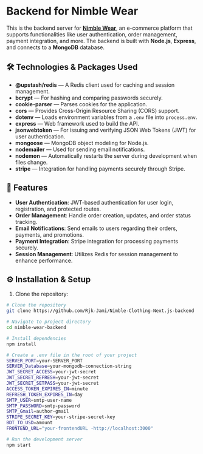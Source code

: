# Backend for Nimble Wear

This is the backend server for **[Nimble Wear](https://nimble-clothing-next-js.vercel.app)**, an e-commerce platform that supports functionalities like user authentication, order management, payment integration, and more. The backend is built with **Node.js**, **Express**, and connects to a **MongoDB** database.

## 🛠️ Technologies & Packages Used

- **@upstash/redis** — A Redis client used for caching and session management.
- **bcrypt** — For hashing and comparing passwords securely.
- **cookie-parser** — Parses cookies for the application.
- **cors** — Provides Cross-Origin Resource Sharing (CORS) support.
- **dotenv** — Loads environment variables from a `.env` file into `process.env`.
- **express** — Web framework used to build the API.
- **jsonwebtoken** — For issuing and verifying JSON Web Tokens (JWT) for user authentication.
- **mongoose** — MongoDB object modeling for Node.js.
- **nodemailer** — Used for sending email notifications.
- **nodemon** — Automatically restarts the server during development when files change.
- **stripe** — Integration for handling payments securely through Stripe.

## 🚀 Features

- **User Authentication**: JWT-based authentication for user login, registration, and protected routes.
- **Order Management**: Handle order creation, updates, and order status tracking.
- **Email Notifications**: Send emails to users regarding their orders, payments, and promotions.
- **Payment Integration**: Stripe integration for processing payments securely.
- **Session Management**: Utilizes Redis for session management to enhance performance.

## ⚙️ Installation & Setup

1. Clone the repository:

```bash
# Clone the repository
git clone https://github.com/Rjk-Jami/Nimble-Clothing-Next.js-backend

# Navigate to project directory
cd nimble-wear-backend

# Install dependencies
npm install

# Create a .env file in the root of your project
SERVER_PORT=your-SERVER_PORT
SERVER_Database=your-mongodb-connection-string
JWT_SECRET_ACCESS=your-jwt-secret
JWT_SECRET_REFRESH=your-jwt-secret
JWT_SECRET_SETPASS=your-jwt-secret
ACCESS_TOKEN_EXPIRES_IN=minute
REFRESH_TOKEN_EXPIRES_IN=day
SMTP_USER=smtp-user-name
SMTP_PASSWORD=smtp-password
SMTP_Gmail=author-gmail
STRIPE_SECRET_KEY=your-stripe-secret-key
BDT_TO_USD=amount
FRONTEND_URL="your-frontendURL -http://localhost:3000"

# Run the development server
npm start